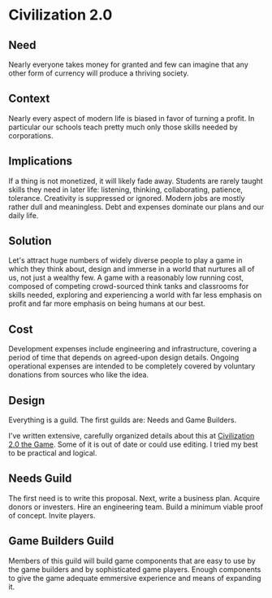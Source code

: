# Civilization 2.0

## Need
Nearly everyone takes money for granted and few can imagine that any other form of currency will produce a thriving society. 

## Context
Nearly every aspect of modern life is biased in favor of turning a profit. In particular our schools teach pretty much only those skills needed by corporations.

## Implications
If a thing is not monetized, it will likely fade away. Students are rarely taught skills they need in later life: listening, thinking, collaborating, patience, tolerance. Creativity is suppressed or ignored. Modern jobs are mostly rather dull and meaningless. Debt and expenses dominate our plans and our daily life.

## Solution
Let's attract huge numbers of widely diverse people to play a game in which they think about, design and immerse in a world that nurtures all of us, not just a wealthy few. A game with a reasonably low running cost, composed of competing crowd-sourced think tanks and classrooms for skills needed, exploring and experiencing a world with far less emphasis on profit and far more emphasis on being humans at our best.

## Cost
Development expenses include engineering and infrastructure, covering a period of time that depends on agreed-upon design details. Ongoing operational expenses are intended to be completely covered by voluntary donations from sources who like the idea.

## Design
Everything is a guild. The first guilds are: Needs and Game Builders.

I've written extensive, carefully organized details about this at [Civilization 2.0 the Game](http://www.game.civilization2.org). Some of it is out of date or could use editing. I tried my best to be practical and logical.

## Needs Guild
The first need is to write this proposal. Next, write a business plan. Acquire donors or investers. Hire an engineering team. Build a minimum viable proof of concept. Invite players.

## Game Builders Guild
Members of this guild will build game components that are easy to use by the game builders and by sophisticated game players. Enough components to give the game adequate emmersive experience and means of expanding it.
